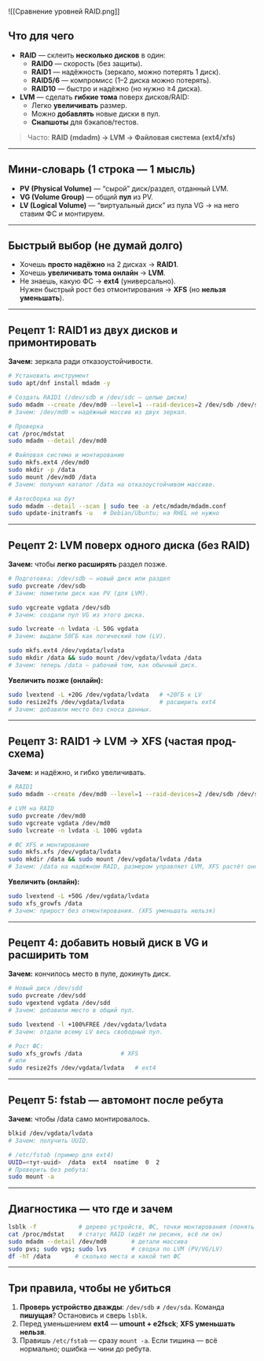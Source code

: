 ![[Сравнение уровней RAID.png]]

## Что для чего

- **RAID** — склеить **несколько дисков** в один:
    - **RAID0** — скорость (без защиты).
    - **RAID1** — надёжность (зеркало, можно потерять 1 диск).
    - **RAID5/6** — компромисс (1–2 диска можно потерять).
    - **RAID10** — быстро и надёжно (но нужно ≥4 диска).
- **LVM** — сделать **гибкие тома** поверх дисков/RAID:
    - Легко **увеличивать** размер.
    - Можно **добавлять** новые диски в пул.
    - **Снапшоты** для бэкапов/тестов.

> Часто: **RAID (mdadm) → LVM → Файловая система (ext4/xfs)**

---

## Мини-словарь (1 строка — 1 мысль)

- **PV (Physical Volume)** — “сырой” диск/раздел, отданный LVM.
- **VG (Volume Group)** — общий **пул** из PV.
- **LV (Logical Volume)** — “виртуальный диск” из пула VG → на него ставим ФС и монтируем.

---

## Быстрый выбор (не думай долго)

- Хочешь **просто надёжно** на 2 дисках → **RAID1**.
- Хочешь **увеличивать тома онлайн** → **LVM**.
- Не знаешь, какую ФС → **ext4** (универсально).  
    Нужен быстрый рост без отмонтирования → **XFS** (но **нельзя уменьшать**).

---

## Рецепт 1: RAID1 из двух дисков и примонтировать

**Зачем:** зеркала ради отказоустойчивости.

```bash
# Установить инструмент
sudo apt/dnf install mdadm -y

# Создать RAID1 (/dev/sdb и /dev/sdc — целые диски)
sudo mdadm --create /dev/md0 --level=1 --raid-devices=2 /dev/sdb /dev/sdc
# Зачем: /dev/md0 = надёжный массив из двух зеркал.

# Проверка
cat /proc/mdstat
sudo mdadm --detail /dev/md0

# Файловая система и монтирование
sudo mkfs.ext4 /dev/md0
sudo mkdir -p /data
sudo mount /dev/md0 /data
# Зачем: получил каталог /data на отказоустойчивом массиве.

# Автосборка на бут
sudo mdadm --detail --scan | sudo tee -a /etc/mdadm/mdadm.conf
sudo update-initramfs -u   # Debian/Ubuntu; на RHEL не нужно
```

---

## Рецепт 2: LVM поверх одного диска (без RAID)

**Зачем:** чтобы **легко расширять** раздел позже.

```bash
# Подготовка: /dev/sdb — новый диск или раздел
sudo pvcreate /dev/sdb
# Зачем: пометили диск как PV (для LVM).

sudo vgcreate vgdata /dev/sdb
# Зачем: создали пул VG из этого диска.

sudo lvcreate -n lvdata -L 50G vgdata
# Зачем: выдали 50ГБ как логический том (LV).

sudo mkfs.ext4 /dev/vgdata/lvdata
sudo mkdir /data && sudo mount /dev/vgdata/lvdata /data
# Зачем: теперь /data — рабочий том, как обычный диск.
```

**Увеличить позже (онлайн):**

```bash
sudo lvextend -L +20G /dev/vgdata/lvdata   # +20ГБ к LV
sudo resize2fs /dev/vgdata/lvdata          # расширить ext4
# Зачем: добавили место без сноса данных.
```

---

## Рецепт 3: RAID1 → LVM → XFS (частая прод-схема)

**Зачем:** и надёжно, и гибко увеличивать.

```bash
# RAID1
sudo mdadm --create /dev/md0 --level=1 --raid-devices=2 /dev/sdb /dev/sdc

# LVM на RAID
sudo pvcreate /dev/md0
sudo vgcreate vgdata /dev/md0
sudo lvcreate -n lvdata -L 100G vgdata

# ФС XFS и монтирование
sudo mkfs.xfs /dev/vgdata/lvdata
sudo mkdir /data && sudo mount /dev/vgdata/lvdata /data
# Зачем: /data на надёжном RAID, размером управляет LVM, XFS растёт онлайн.
```

**Увеличить (онлайн):**

```bash
sudo lvextend -L +50G /dev/vgdata/lvdata
sudo xfs_growfs /data
# Зачем: прирост без отмонтирования. (XFS уменьшать нельзя)
```

---

## Рецепт 4: добавить новый диск в VG и расширить том

**Зачем:** кончилось место в пуле, докинуть диск.

```bash
# Новый диск /dev/sdd
sudo pvcreate /dev/sdd
sudo vgextend vgdata /dev/sdd
# Зачем: добавили место в общий пул.

sudo lvextend -l +100%FREE /dev/vgdata/lvdata
# Зачем: отдали всему LV весь свободный пул.

# Рост ФС:
sudo xfs_growfs /data           # XFS
# или
sudo resize2fs /dev/vgdata/lvdata   # ext4
```

---

## Рецепт 5: fstab — автомонт после ребута

**Зачем:** чтобы /data само монтировалось.

```bash
blkid /dev/vgdata/lvdata
# Зачем: получить UUID.

# /etc/fstab (пример для ext4)
UUID=<тут-uuid>  /data  ext4  noatime  0  2
# Проверить без ребута:
sudo mount -a
```

---

## Диагностика — что где и зачем

```bash
lsblk -f            # дерево устройств, ФС, точки монтирования (понять что где)
cat /proc/mdstat    # статус RAID (идёт ли ресинк, всё ли ок)
sudo mdadm --detail /dev/md0       # детали массива
sudo pvs; sudo vgs; sudo lvs       # сводка по LVM (PV/VG/LV)
df -hT /data       # сколько места и какой тип ФС
```

---

## Три правила, чтобы не убиться

1. **Проверь устройство дважды**: `/dev/sdb` ≠ `/dev/sda`. Команда **пишущая**? Остановись и сверь `lsblk`.
2. Перед уменьшением **ext4** — **umount + e2fsck**; **XFS уменьшать нельзя**.
3. Правишь `/etc/fstab` — сразу `mount -a`. Если тишина — всё нормально; ошибка — чини до ребута.
